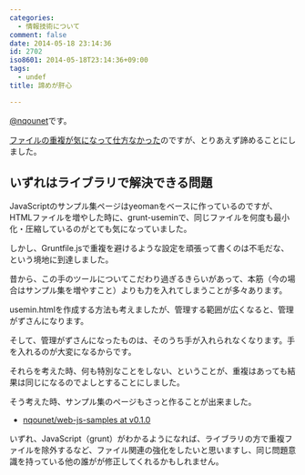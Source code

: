 ```yaml
---
categories:
  - 情報技術について
comment: false
date: 2014-05-18 23:14:36
id: 2702
iso8601: 2014-05-18T23:14:36+09:00
tags:
  - undef
title: 諦めが肝心

---
```


<p><a href="https://twitter.com/nqounet">@nqounet</a>です。</p>

<p><a href="http://www.nqou.net/2014/05/12/001305" title="grunt-useminでファイルの重複処理が気になる年頃">ファイルの重複が気になって仕方なかった</a>のですが、とりあえず諦めることにしました。</p>



<h2>いずれはライブラリで解決できる問題</h2>

<p>JavaScriptのサンプル集ページはyeomanをベースに作っているのですが、HTMLファイルを増やした時に、grunt-useminで、同じファイルを何度も最小化・圧縮しているのがとても気になっていました。</p>

<p>しかし、Gruntfile.jsで重複を避けるような設定を頑張って書くのは不毛だな、という境地に到達しました。</p>

<p>昔から、この手のツールについてこだわり過ぎるきらいがあって、本筋（今の場合はサンプル集を増やすこと）よりも力を入れてしまうことが多々あります。</p>

<p>usemin.htmlを作成する方法も考えましたが、管理する範囲が広くなると、管理がずさんになります。</p>

<p>そして、管理がずさんになったものは、そのうち手が入れられなくなります。手を入れるのが大変になるからです。</p>

<p>それらを考えた時、何も特別なことをしない、ということが、重複はあっても結果は同じになるのでよしとすることにしました。</p>

<p>そう考えた時、サンプル集のページもさっと作ることが出来ました。</p>

<ul>
<li><a href="https://github.com/nqounet/web-js-samples/tree/v0.1.0">nqounet/web-js-samples at v0.1.0</a></li>
</ul>

<p>いずれ、JavaScript（grunt）がわかるようになれば、ライブラリの方で重複ファイルを除外するなど、ファイル関連の強化をしたいと思いますし、同じ問題意識を持っている他の誰がが修正してくれるかもしれません。</p>
    	
